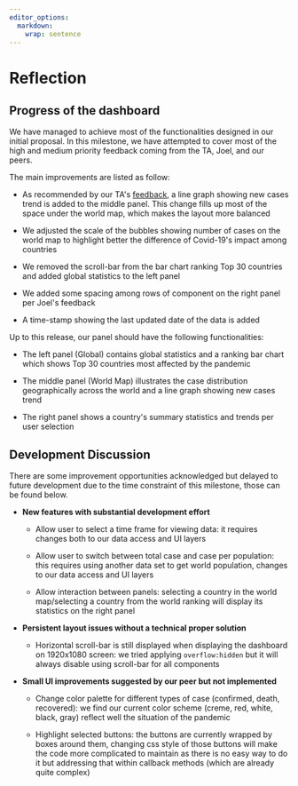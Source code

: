 ```yaml
---
editor_options: 
  markdown: 
    wrap: sentence
---
```


# Reflection

## Progress of the dashboard

We have managed to achieve most of the functionalities designed in our initial proposal.
In this milestone, we have attempted to cover most of the high and medium priority feedback coming from the TA, Joel, and our peers.

The main improvements are listed as follow:

-   As recommended by our TA's [feedback](https://github.com/UBC-MDS/DSCI_532_Group_12/issues/44), a line graph showing new cases trend is added to the middle panel.
    This change fills up most of the space under the world map, which makes the layout more balanced

-   We adjusted the scale of the bubbles showing number of cases on the world map to highlight better the difference of Covid-19's impact among countries

-   We removed the scroll-bar from the bar chart ranking Top 30 countries and added global statistics to the left panel

-   We added some spacing among rows of component on the right panel per Joel's feedback

-   A time-stamp showing the last updated date of the data is added

Up to this release, our panel should have the following functionalities:

-   The left panel (Global) contains global statistics and a ranking bar chart which shows Top 30 countries most affected by the pandemic

-   The middle panel (World Map) illustrates the case distribution geographically across the world and a line graph showing new cases trend

-   The right panel shows a country's summary statistics and trends per user selection

## Development Discussion 

There are some improvement opportunities acknowledged but delayed to future development due to the time constraint of this milestone, those can be found below.

-   **New features with substantial development effort**

    -   Allow user to select a time frame for viewing data: it requires changes both to our data access and UI layers

    -   Allow user to switch between total case and case per population: this requires using another data set to get world population, changes to our data access and UI layers

    -   Allow interaction between panels: selecting a country in the world map/selecting a country from the world ranking will display its statistics on the right panel

-   **Persistent layout issues without a technical proper solution**

    -   Horizontal scroll-bar is still displayed when displaying the dashboard on 1920x1080 screen: we tried applying `overflow:hidden` but it will always disable using scroll-bar for all components

-   **Small UI improvements suggested by our peer but not implemented**

    -   Change color palette for different types of case (confirmed, death, recovered): we find our current color scheme (creme, red, white, black, gray) reflect well the situation of the pandemic

    -   Highlight selected buttons: the buttons are currently wrapped by boxes around them, changing css style of those buttons will make the code more complicated to maintain as there is no easy way to do it but addressing that within callback methods (which are already quite complex)

